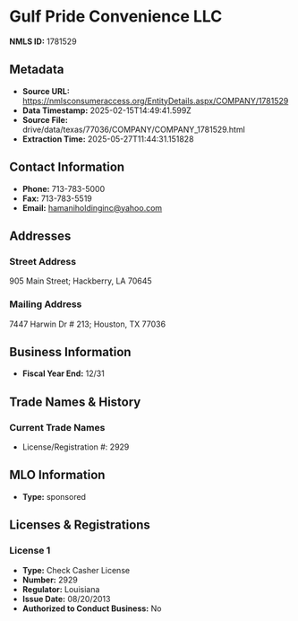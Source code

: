 # Gulf Pride Convenience LLC

**NMLS ID:** 1781529

## Metadata
- **Source URL:** https://nmlsconsumeraccess.org/EntityDetails.aspx/COMPANY/1781529
- **Data Timestamp:** 2025-02-15T14:49:41.599Z
- **Source File:** drive/data/texas/77036/COMPANY/COMPANY_1781529.html
- **Extraction Time:** 2025-05-27T11:44:31.151828

## Contact Information
- **Phone:** 713-783-5000
- **Fax:** 713-783-5519
- **Email:** hamaniholdinginc@yahoo.com

## Addresses
### Street Address
905 Main Street; Hackberry, LA 70645

### Mailing Address
7447 Harwin Dr # 213; Houston, TX 77036

## Business Information
- **Fiscal Year End:** 12/31

## Trade Names & History
### Current Trade Names
- License/Registration #: 2929

## MLO Information
- **Type:** sponsored

## Licenses & Registrations

### License 1
- **Type:** Check Casher License
- **Number:** 2929
- **Regulator:** Louisiana
- **Issue Date:** 08/20/2013
- **Authorized to Conduct Business:** No
